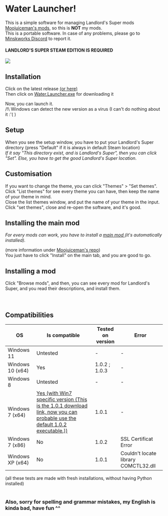 <h1> Water Launcher! </h1>

This is a simple software for managing Landlord's Super mods <a href="https://github.com/Moojuiceman-LSMods">Moojuiceman's mods</a>, so this is <b>NOT</b> my mods.
<br>
This is a portable software.
In case of any problems, please go to <a href="https://discord.gg/A253AkJ2qv">Minskworks Discord</a> to report it.
#### <b> LANDLORD'S SUPER STEAM EDITION IS REQUIRED </b>

<img src="https://cdn.discordapp.com/attachments/897896186487390218/986285826189193267/unknown.png">
<h2> Installation </h2>
Click on the latest release <a href="https://github.com/MeblIkea/Landlords-Super-Mod-Manager/releases">(or here)</a>
<br>
Then click on <a href="https://github.com/MeblIkea/Water-Launcher/releases/latest/download/Water-Launcher.exe">Water.Launcher.exe</a> for downloading it

Now, you can launch it.<br>
/!\ Windows can detect the new version as a virus (I can't do nothing about it :'( )

<h2> Setup </h2>
When you see the setup window, you have to put your Landlord's Super directory (press "Default" if it is always in default Steam location)
<br>
<i>If it say "This directory exist, and is Landlord's Super", then you can click "Set". Else, you have to get the good Landlord's Super location.</i>

<h2> Customisation </h2>
If you want to change the theme, you can click "Themes" > "Set themes".
<br>
Click "List themes" for see every theme you can have, then keep the name of your theme in mind. 
<br>
Close the list themes window, and put the name of your theme in the input.
<br>
Click "set themes", close and re-open the software, and it's good.

<h2> Installing the main mod </h2>
<i> For every mods can work, you have to install a <a href="https://github.com/BepInEx/BepInEx"> main mod </a> (it's automatically installed).</i>
  
  (more information under 
  [Moojuiceman's repo](https://github.com/Moojuiceman-LSMods))</i>
</br>
You just have to click "Install" on the main tab, and you are good to go.

<h2> Installing a mod </h2>
Click "Browse mods", and then, you can see every mod for Landlord's Super, and you read their descriptions, and install them.
<br>
<br>
<br>

<h2>Compatibilities</h2>

| OS               | Is compatible                                                                                                                                                                                                                                       | Tested on version | Error                                |
|------------------|-----------------------------------------------------------------------------------------------------------------------------------------------------------------------------------------------------------------------------------------------------|-------------------|--------------------------------------|
| Windows 11       | Untested                                                                                                                                                                                                                                            | -                 | -                                    |
| Windows 10 (x64) | Yes                                                                                                                                                                                                                                                 | 1.0.2 ; 1.0.3         | -                                    |
| Windows 8        | Untested                                                                                                                                                                                                                                            | -                 | -                                    |
| Windows 7 (x64)  | <a href="https://github.com/MeblIkea/Water-Launcher/releases/download/1.0.1/Water-Launcher.For.Win.7.and.newer.zip">Yes (with Win7 specific version (This is the 1.0.1 download link, now you can probable use the default 1.0.2 executable.)) </a> | 1.0.1             | -                                    |
| Windows 7 (x86)  | No                                                                                                                                                                                                                                                  | 1.0.2             | SSL Certificat Error                 |
| Windows XP (x64) | No                                                                                                                                                                                                                                                  | 1.0.1             | Couldn't locate library COMCTL32.dll |

(all these tests are made with fresh installations, without having Python installed)
<br></br>
### Also, sorry for spelling and grammar mistakes, my English is kinda bad, have fun ^^
